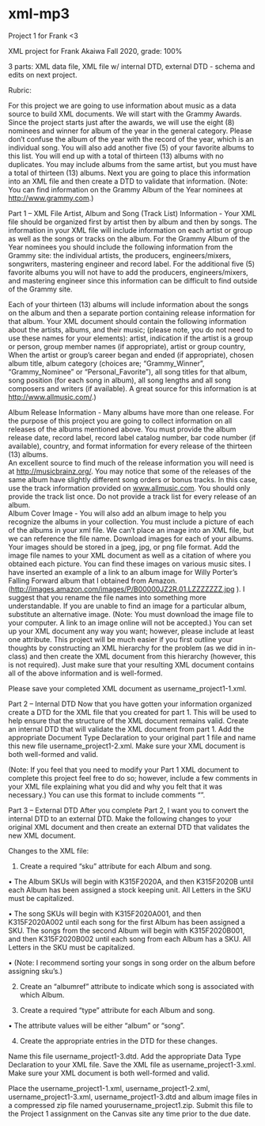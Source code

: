 # xml-mp3
Project 1 for Frank &lt;3

XML project for Frank Akaiwa Fall 2020, grade: 100%

3 parts: XML data file, XML file w/ internal DTD, external DTD - schema and edits on next project.



Rubric: 

For this project we are going to use information about music as a data source to build XML documents.  We will start with the Grammy Awards.  Since the project starts just after the awards, we will use the eight (8) nominees and winner for album of the year in the general category.  Please don’t confuse the album of the year with the record of the year, which is an individual song.  You will also add another five (5) of your favorite albums to this list.  You will end up with a total of thirteen (13) albums with no duplicates.  You may include albums from the same artist, but you must have a total of thirteen (13) albums.  Next you are going to place this information into an XML file and then create a DTD to validate that information. (Note:  You can find information on the Grammy Album of the Year nominees at http://www.grammy.com.)    
 
Part 1 – XML File
Artist, Album and Song (Track List) Information - Your XML file should be organized first by artist then by album and then by songs.  The information in your XML file will include information on each artist or group as well as the songs or tracks on the album. For the Grammy Album of the Year nominees you should include the following information from the Grammy site: the individual artists, the producers, engineers/mixers, songwriters, mastering engineer and record label. For the additional five (5) favorite albums you will not have to add the producers, engineers/mixers, and mastering engineer since this information can be difficult to find outside of the Grammy site. 

Each of your thirteen (13) albums will include information about the songs on the album and then a separate portion containing release information for that album.  Your XML document should contain the following information about the artists, albums, and their music; (please note, you do not need to use these names for your elements): artist, indication if the artist is a group or person, group member names (if appropriate), artist or group country, When the artist or group’s career began and ended (if appropriate), chosen album title, album category (choices are; “Grammy_Winner”, “Grammy_Nominee” or “Personal_Favorite”), all song titles for that album, song position (for each song in album), all song lengths and all song composers and writers (if available).  A great source for this information is at http://www.allmusic.com/.)

Album Release Information - Many albums have more than one release.  For the purpose of this project you are going to collect information on all releases of the albums mentioned above.  You must provide the album release date, record label, record label catalog number, bar code number (if available), country, and format information for every release of the thirteen (13) albums.  
 An excellent source to find much of the release information you will need is at http://musicbrainz.org/.  You may notice that some of the releases of the same album have slightly different song orders or bonus tracks.  In this case, use the track information provided on www.allmusic.com.  You should only provide the track list once.  Do not provide a track list for every release of an album.  
Album Cover Image - You will also add an album image to help you recognize the albums in your collection.  You must include a picture of each of the albums in your xml file.  We can’t place an image into an XML file, but we can reference the file name.  Download images for each of your albums.  Your images should be stored in a jpeg, jpg, or png file format. Add the image file names to your XML document as well as a citation of where you obtained each picture.  You can find these images on various music sites.  I have inserted an example of a link to an album image for Willy Porter’s Falling Forward album that I obtained from Amazon.
(http://images.amazon.com/images/P/B00000JZ2R.01.LZZZZZZZ.jpg ).  I suggest that you rename the file names into something more understandable.  If you are unable to find an image for a particular album, substitute an alternative image. (Note:  You must download the image file to your computer.  A link to an image online will not be accepted.)
You can set up your XML document any way you want; however, please include at least one attribute. This project will be much easier if you first outline your thoughts by constructing an XML hierarchy for the problem (as we did in in-class) and then create the XML document from this hierarchy (however, this is not required). Just make sure that your resulting XML document contains all of the above information and is well-formed. 
 
Please save your completed XML document as username_project1-1.xml.  
 
Part 2 – Internal DTD
Now that you have gotten your information organized create a DTD for the XML file that you created for part 1. This will be used to help ensure that the structure of the XML document remains valid. Create an internal DTD that will validate the XML document from part 1. Add the appropriate Document Type Declaration to your original part 1 file and name this new file username_project1-2.xml. Make sure your XML document is both well-formed and valid.
 
(Note: If you feel that you need to modify your Part 1 XML document to complete this project feel free to do so; however, include a few comments in your XML file explaining what you did and why you felt that it was necessary.)  You can use this format to include comments “<!--  Your comments go here -->”.

 
  
Part 3 – External DTD
After you complete Part 2, I want you to convert the internal DTD to an external DTD. Make the following changes to your original XML document and then create an external DTD that validates the new XML document.
 
Changes to the XML file:
 
1.	Create a required “sku” attribute for each Album and song. 
 
•	The Album SKUs will begin with K315F2020A, and then K315F2020B until each Album has been assigned a stock keeping unit. All Letters in the SKU must be capitalized.

•	The song SKUs will begin with K315F2020A001, and then K315F2020A002 until each song for the first Album has been assigned a SKU. The songs from the second Album will begin with K315F2020B001, and then K315F2020B002 until each song from each Album has a SKU. All Letters in the SKU must be capitalized.

•	(Note: I recommend sorting your songs in song order on the album before assigning sku’s.) 

2.	Create an “albumref” attribute to indicate which song is associated with which Album.

3.	Create a required “type” attribute for each Album and song. 

•	The attribute values will be either “album” or “song”. 
 
4.	Create the appropriate entries in the DTD for these changes. 

 
Name this file username_project1-3.dtd. Add the appropriate Data Type Declaration to your XML file. Save the XML file as username_project1-3.xml. Make sure your XML document is both well-formed and valid.
 
Place the username_project1-1.xml, username_project1-2.xml, username_project1-3.xml, username_project1-3.dtd and album image files in a compressed zip file named yourusername_project1.zip. Submit this file to the Project 1 assignment on the Canvas site any time prior to the due date.
 


